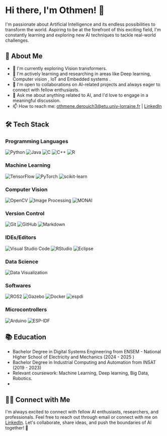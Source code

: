 
<!---
Othmen-Derouiche/Othmen-Derouiche is a ✨ special ✨ repository because its `README.md` (this file) appears on your GitHub profile.
You can click the Preview link to take a look at your changes.
--->
# Hi there, I'm Othmen! 👋

I'm passionate about Artificial Intelligence and its endless possibilities to transform the world. Aspiring to be at the forefront of this exciting field, I'm constantly learning and exploring new AI techniques to tackle real-world challenges.

## 🚀 About Me
- 🔭 I'm currently exploring Vision transformers.
- 🌱 I'm actively learning and researching in areas like Deep learning, Computer vision , IoT and Embedded systems .
- 👯 I'm open to collaborations on AI-related projects and always eager to connect with fellow enthusiasts.
- 💬 Ask me about anything related to AI, and I'd love to engage in a meaningful discussion.
- 📫 How to reach me: [othmene.derouich3@etu.univ-lorraine.fr](mailto:othmene.derouich3@etu.univ-lorraine.fr) | [LinkedIn](http://www.linkedin.com/in/othmen-derouiche/)

## 🛠 Tech Stack
### Programming Languages
![Python](https://img.shields.io/badge/-Python-3776AB?style=flat-square&logo=python&logoColor=white)
![Java](https://img.shields.io/badge/-Java-007396?style=flat-square&logo=java&logoColor=white)
![C](https://img.shields.io/badge/-C-A8B9CC?style=flat-square&logo=c&logoColor=black)
![C++](https://img.shields.io/badge/-C++-00599C?style=flat-square&logo=c%2B%2B&logoColor=white)
![R](https://img.shields.io/badge/-R-276DC3?style=flat-square&logo=r&logoColor=white)

### Machine Learning
![TensorFlow](https://img.shields.io/badge/-TensorFlow-FF6F00?style=flat-square&logo=tensorflow&logoColor=white)
![PyTorch](https://img.shields.io/badge/-PyTorch-EE4C2C?style=flat-square&logo=pytorch&logoColor=white)
![scikit-learn](https://img.shields.io/badge/-scikit--learn-F7931E?style=flat-square&logo=scikit-learn&logoColor=white)

### Computer Vision
![OpenCV](https://img.shields.io/badge/-OpenCV-5C3EE8?style=flat-square&logo=opencv&logoColor=white)
![Image Processing](https://img.shields.io/badge/-Image%20Processing-787878?style=flat-square)
![MONAI](https://img.shields.io/badge/-MONAI-FF4500?style=flat-square)

### Version Control
![Git](https://img.shields.io/badge/-Git-F05032?style=flat-square&logo=git&logoColor=white)
![GitHub](https://img.shields.io/badge/-GitHub-181717?style=flat-square&logo=github&logoColor=white)
![Markdown](https://img.shields.io/badge/-Markdown-000000?style=flat-square&logo=markdown&logoColor=white)

### IDEs/Editors
![Visual Studio Code](https://img.shields.io/badge/-VS_Code-007ACC?style=flat-square&logo=visual-studio-code&logoColor=white)
![RStudio](https://img.shields.io/badge/-RStudio-75AADB?style=flat-square&logo=rstudio&logoColor=white)
![Eclipse](https://img.shields.io/badge/-Eclipse-2C2255?style=flat-square&logo=eclipse&logoColor=white)

### Data Science
![Data Visualization](https://img.shields.io/badge/-Data%20Visualization-FF6F61?style=flat-square)

### Softwares
![ROS2](https://img.shields.io/badge/-ROS2-22314E?style=flat-square)
![Gazebo](https://img.shields.io/badge/-Gazebo-744DB4?style=flat-square)
![Docker](https://img.shields.io/badge/-Docker-2496ED?style=flat-square&logo=docker&logoColor=white)
![espdi](https://img.shields.io/badge/-espdi-4B0082?style=flat-square)

### Microcontrollers
![Arduino](https://img.shields.io/badge/-Arduino-00979D?style=flat-square&logo=arduino&logoColor=white)
![ESP-IDF](https://img.shields.io/badge/-ESP--IDF-333333?style=flat-square)

## 📚 Education
- Bachelor Degree in Digital Systems Engineering from ENSEM - National Higher School of Electricity and Mechanics (2024 - 2025 )
- Bachelor Degree in Industrial Computing and Automation from INSAT (2019 - 2023)
- Relevant coursework: Machine Learning, Deep learning, Big Data, Robotics.
- 
## 🤝🏻 Connect with Me
I'm always excited to connect with fellow AI enthusiasts, researchers, and professionals. Feel free to reach out through email or connect with me on [LinkedIn](https://www.linkedin.com/in/khalil-el-amine/). Let's collaborate, share ideas, and push the boundaries of AI together! 🤖
